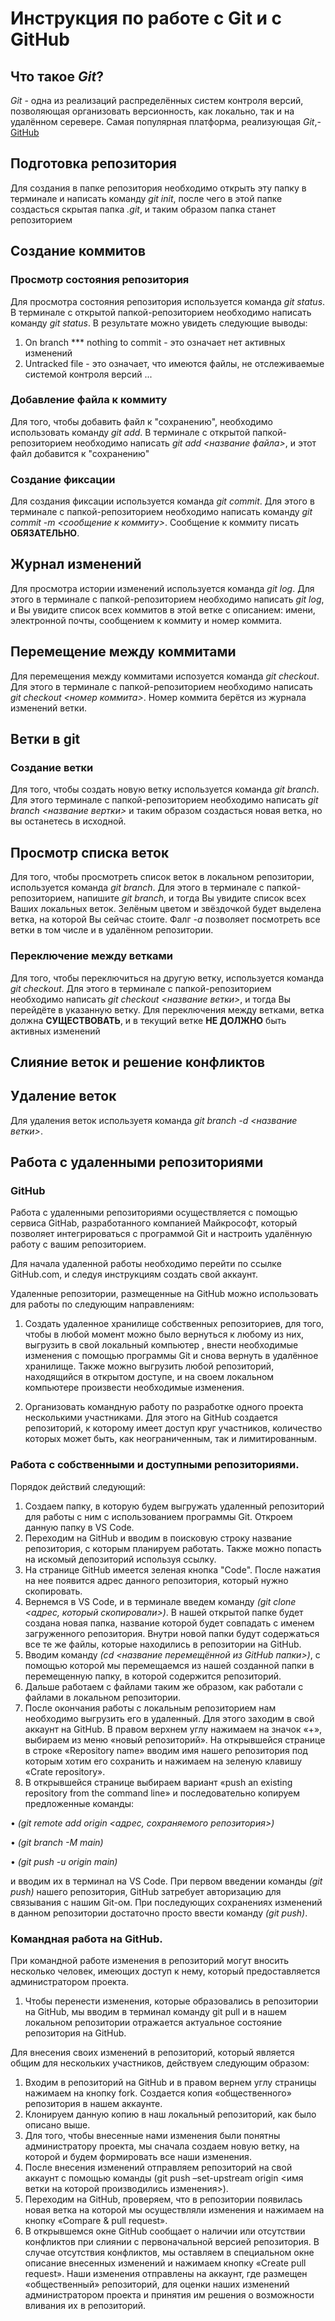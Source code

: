 # Инструкция по работе с Git и с GitHub


## Что такое *Git*?
*Git* - одна из реализаций распределённых систем контроля версий, позволяющая организовать версионность, как локально, так и на удалённом серевере. Самая популярная платформа, реализующая *Git*,- [GitHub](https://github.com)

## Подготовка репозитория
Для создания в папке репозитория необходимо открыть эту папку в терминале и написать команду *git init*, после чего в этой папке создасться скрытая папка *.git*, и таким образом папка станет репозиторием


## Создание коммитов

### Просмотр состояния репозитория
Для просмотра состояния репозитория используется команда *git status*. В терминале с открытой папкой-репозиторием необходимо написать команду *git status*. В результате можно увидеть следующие выводы:
1. On branch *** nothing to commit - это означает нет активных изменений
2. Untracked file - это означает, что имеются файлы, не отслеживаемые системой контроля версий
...

### Добавление файла к коммиту
Для того, чтобы добавить файл к "сохранению", необходимо использовать команду *git add*. В терминале с открытой папкой-репозиторием необходимо написать *git add <название файла>*, и этот файл добавится к "сохранению"


### Создание фиксации
Для создания фиксации используется команда *git commit*. Для этого в терминале с папкой-репозиторием необходимо написать команду *git commit -m <сообщение к коммиту>*. Сообщение к коммиту писать **ОБЯЗАТЕЛЬНО**.


## Журнал изменений
Для просмотра истории изменений используется команда *git log*. Для этого в терминале с папкой-репозиторием необходимо написать *git log*, и Вы увидите список всех коммитов в этой ветке с описанием: имени, электронной почты, сообщением к коммиту и номер коммита.

## Перемещение между коммитами
Для перемещения между коммитами испозуется команда *git checkout*. Для этого в терминале с папкой-репозиторием необходимо написать *git checkout <номер коммита>*. Номер коммита берётся из журнала изменений ветки.

## Ветки в git
### Создание ветки
Для того, чтобы создать новую ветку используется команда *git branch*. Для этого терминале с папкой-репозиторием необходимо написать *git branch <название вертки>* и таким образом создасться новая ветка, но вы останетесь в исходной.

## Просмотр списка веток
Для того, чтобы просмотреть список веток в локальном репозитории, используется команда *git branch*. Для этого в терминале с папкой-репозиторием, напишите *git branch*, и тогда Вы увидите список всех Ваших локальных веток. Зелёным цветом и звёздочкой будет выделена ветка, на которой Вы сейчас стоите. Фалг *-a* позволяет посмотреть все ветки в том числе и в удалённом репозитории.

### Переключение между ветками
Для того, чтобы переключиться на другую ветку, используется команда *git checkout*. Для этого в терминале с папкой-репозиторием необходимо написать *git checkout <название ветки>*, и тогда Вы перейдёте в указанную ветку. Для переключения между ветками, ветка должна **СУЩЕСТВОВАТЬ**, и в текущий ветке **НЕ ДОЛЖНО** быть активных изменений


## Слияние веток и решение конфликтов

## Удаление веток
Для удаления веток используетя команда *git branch -d <название ветки>*.

##  **Работа с удаленными репозиториями**
### **GitHub**
Работа с удаленными репозиториями осуществляется с помощью сервиса GitHab, разработанного компанией Майкрософт, который позволяет интегрироваться с программой Git и настроить удалённую работу с вашим репозиторием.

Для начала удаленной работы необходимо перейти по ссылке GitHub.com, и следуя инструкциям создать свой аккаунт.

Удаленные репозитории, размещенные на GitHub можно использовать для работы по следующим направлениям:

1. Создать удаленное хранилище собственных репозиториев, для того, чтобы в любой момент можно было вернуться к любому из них, выгрузить в свой локальный компьютер , внести необходимые изменения с помощью программы Git и снова вернуть в удалённое хранилище. Также можно выгрузить любой репозиторий, находящийся в открытом доступе, и на своем локальном компьютере произвести необходимые изменения.

2.	Организовать командную работу по разработке одного проекта несколькими участниками. Для этого на GitHub создается репозиторий, к которому имеет доступ круг участников, количество которых может быть, как неограниченным, так и лимитированным.

### **Работа с собственными и доступными репозиториями.**
Порядок действий следующий:
1.	Создаем папку, в которую будем выгружать удаленный репозиторий для работы с ним c использованием программы Git. Откроем данную папку в VS Code.
2.	Переходим на GitHub и вводим в поисковую строку название репозитория, с которым планируем работать. Также можно попасть на искомый депозиторий используя ссылку.
3.	На странице GitHub имеется зеленая кнопка "Code". После нажатия на нее появится адрес данного репозитория, который нужно скопировать.
4.	 Вернемся в VS Code, и в терминале введем команду *(git clone <адрес, который скопировали>)*. В нашей открытой папке будет создана новая папка, название которой будет совпадать с именем загруженного репозитория. Внутри новой папки будут содержаться все те же файлы, которые находились в репозитории на GitHub.
5.	Вводим команду *(cd  <название перемещённой из GitHub папки>)*, с помощью которой мы перемещаемся из нашей созданной папки в перемещенную папку, в которой содержится репозиторий.
6.	Дальше работаем с файлами таким же образом, как работали с файлами в локальном репозитории.
7.	После окончания работы с локальным репозиторием нам необходимо выгрузить его в удаленный. Для этого заходим в свой аккаунт на GitHub. В правом верхнем углу нажимаем на значок «+», выбираем из меню «новый репозиторий». На открывшейся странице в строке «Repository name» вводим имя нашего репозитория под которым хотим его сохранить и нажимаем на зеленую клавишу «Crate repository».
8.	В открывшейся странице выбираем вариант «push an existing repository from the command line» и последовательно копируем предложенные команды:

•	*(git remote add origin <адрес, сохраняемого репозитория>)*

•	*(git branch -M main)*

•	*(git push -u origin main)*

и вводим их в терминал на VS Code. При первом введении команды *(git push)* нашего репозитория, GitHub затребует авторизацию для связывания с нашим Git-ом. При последующих сохранениях изменений в данном репозитории достаточно просто ввести команду *(git push)*.

### **Командная работа на GitHub.**
При командной работе изменения в репозиторий могут вносить несколько человек, имеющих доступ к нему, который предоставляется администратором проекта.  

1.	Чтобы перенести изменения, которые образовались в репозитории на GitHub, мы вводим в терминал команду git pull и в нашем локальном репозитории отражается актуальное состояние репозитория на GitHub.

Для внесения своих изменений в репозиторий, который является общим для нескольких участников, действуем следующим образом:

1.	Входим в репозиторий на GitHub и в правом вернем углу страницы нажимаем на кнопку fork. Создается копия «общественного» репозитория в нашем аккаунте.
2.	Клонируем данную копию в наш локальный репозиторий, как было описано выше.
3.	Для того, чтобы внесенные нами изменения были понятны администратору проекта, мы сначала создаем новую ветку, на которой и будем формировать все наши изменения.
4.	После внесения изменений отправляем репозиторий на свой аккаунт с помощью команды (git push –set-upstream origin <имя ветки на которой производились изменения>).
5.	Переходим на GitHub, проверяем, что в репозитории появилась новая ветка на которой мы осуществляли изменения и нажимаем на кнопку «Compare & pull request».
6.	В открывшемся окне GitHub сообщает о наличии или отсутствии конфликтов при слиянии с первоначальной версией репозитория. В случае отсутствия конфликтов, мы оставляем в специальном окне описание внесенных изменений и нажимаем кнопку «Create pull request». Наши изменения отправлены на аккаунт, где размещен «общественный» репозиторий, для оценки наших изменений администратором проекта и принятия им решения о возможности вливания их в репозиторий.


